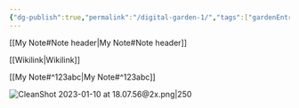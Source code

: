 ```yaml
---
{"dg-publish":true,"permalink":"/digital-garden-1/","tags":["gardenEntry"]}
---
```


[[My Note#Note header\|My Note#Note header]]

[[Wikilink\|Wikilink]]

[[My Note#^123abc\|My Note#^123abc]]

![CleanShot 2023-01-10 at 18.07.56@2x.png|250](https://dg-docs.ole.dev/img/user/img/CleanShot%202023-01-10%20at%2018.07.56@2x.png)